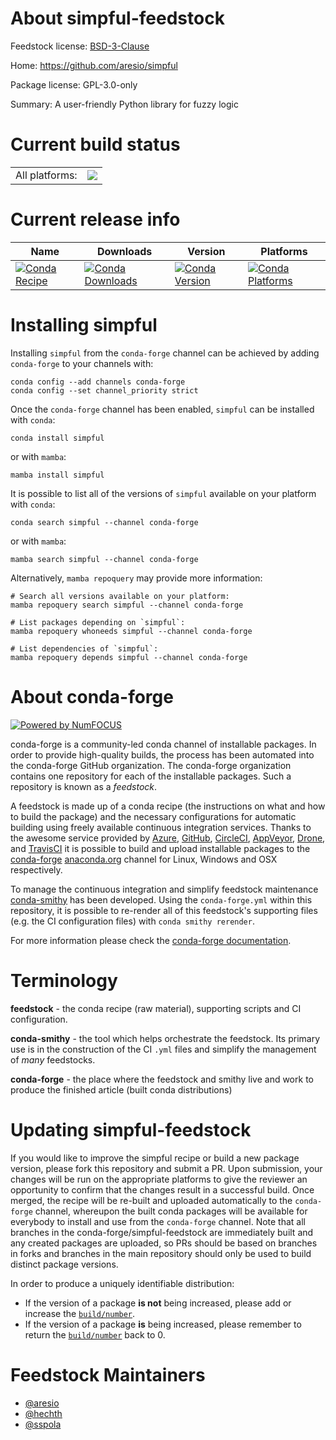 About simpful-feedstock
=======================

Feedstock license: [BSD-3-Clause](https://github.com/conda-forge/simpful-feedstock/blob/main/LICENSE.txt)

Home: https://github.com/aresio/simpful

Package license: GPL-3.0-only

Summary: A user-friendly Python library for fuzzy logic

Current build status
====================


<table><tr><td>All platforms:</td>
    <td>
      <a href="https://dev.azure.com/conda-forge/feedstock-builds/_build/latest?definitionId=18499&branchName=main">
        <img src="https://dev.azure.com/conda-forge/feedstock-builds/_apis/build/status/simpful-feedstock?branchName=main">
      </a>
    </td>
  </tr>
</table>

Current release info
====================

| Name | Downloads | Version | Platforms |
| --- | --- | --- | --- |
| [![Conda Recipe](https://img.shields.io/badge/recipe-simpful-green.svg)](https://anaconda.org/conda-forge/simpful) | [![Conda Downloads](https://img.shields.io/conda/dn/conda-forge/simpful.svg)](https://anaconda.org/conda-forge/simpful) | [![Conda Version](https://img.shields.io/conda/vn/conda-forge/simpful.svg)](https://anaconda.org/conda-forge/simpful) | [![Conda Platforms](https://img.shields.io/conda/pn/conda-forge/simpful.svg)](https://anaconda.org/conda-forge/simpful) |

Installing simpful
==================

Installing `simpful` from the `conda-forge` channel can be achieved by adding `conda-forge` to your channels with:

```
conda config --add channels conda-forge
conda config --set channel_priority strict
```

Once the `conda-forge` channel has been enabled, `simpful` can be installed with `conda`:

```
conda install simpful
```

or with `mamba`:

```
mamba install simpful
```

It is possible to list all of the versions of `simpful` available on your platform with `conda`:

```
conda search simpful --channel conda-forge
```

or with `mamba`:

```
mamba search simpful --channel conda-forge
```

Alternatively, `mamba repoquery` may provide more information:

```
# Search all versions available on your platform:
mamba repoquery search simpful --channel conda-forge

# List packages depending on `simpful`:
mamba repoquery whoneeds simpful --channel conda-forge

# List dependencies of `simpful`:
mamba repoquery depends simpful --channel conda-forge
```


About conda-forge
=================

[![Powered by
NumFOCUS](https://img.shields.io/badge/powered%20by-NumFOCUS-orange.svg?style=flat&colorA=E1523D&colorB=007D8A)](https://numfocus.org)

conda-forge is a community-led conda channel of installable packages.
In order to provide high-quality builds, the process has been automated into the
conda-forge GitHub organization. The conda-forge organization contains one repository
for each of the installable packages. Such a repository is known as a *feedstock*.

A feedstock is made up of a conda recipe (the instructions on what and how to build
the package) and the necessary configurations for automatic building using freely
available continuous integration services. Thanks to the awesome service provided by
[Azure](https://azure.microsoft.com/en-us/services/devops/), [GitHub](https://github.com/),
[CircleCI](https://circleci.com/), [AppVeyor](https://www.appveyor.com/),
[Drone](https://cloud.drone.io/welcome), and [TravisCI](https://travis-ci.com/)
it is possible to build and upload installable packages to the
[conda-forge](https://anaconda.org/conda-forge) [anaconda.org](https://anaconda.org/)
channel for Linux, Windows and OSX respectively.

To manage the continuous integration and simplify feedstock maintenance
[conda-smithy](https://github.com/conda-forge/conda-smithy) has been developed.
Using the ``conda-forge.yml`` within this repository, it is possible to re-render all of
this feedstock's supporting files (e.g. the CI configuration files) with ``conda smithy rerender``.

For more information please check the [conda-forge documentation](https://conda-forge.org/docs/).

Terminology
===========

**feedstock** - the conda recipe (raw material), supporting scripts and CI configuration.

**conda-smithy** - the tool which helps orchestrate the feedstock.
                   Its primary use is in the construction of the CI ``.yml`` files
                   and simplify the management of *many* feedstocks.

**conda-forge** - the place where the feedstock and smithy live and work to
                  produce the finished article (built conda distributions)


Updating simpful-feedstock
==========================

If you would like to improve the simpful recipe or build a new
package version, please fork this repository and submit a PR. Upon submission,
your changes will be run on the appropriate platforms to give the reviewer an
opportunity to confirm that the changes result in a successful build. Once
merged, the recipe will be re-built and uploaded automatically to the
`conda-forge` channel, whereupon the built conda packages will be available for
everybody to install and use from the `conda-forge` channel.
Note that all branches in the conda-forge/simpful-feedstock are
immediately built and any created packages are uploaded, so PRs should be based
on branches in forks and branches in the main repository should only be used to
build distinct package versions.

In order to produce a uniquely identifiable distribution:
 * If the version of a package **is not** being increased, please add or increase
   the [``build/number``](https://docs.conda.io/projects/conda-build/en/latest/resources/define-metadata.html#build-number-and-string).
 * If the version of a package **is** being increased, please remember to return
   the [``build/number``](https://docs.conda.io/projects/conda-build/en/latest/resources/define-metadata.html#build-number-and-string)
   back to 0.

Feedstock Maintainers
=====================

* [@aresio](https://github.com/aresio/)
* [@hechth](https://github.com/hechth/)
* [@sspola](https://github.com/sspola/)

